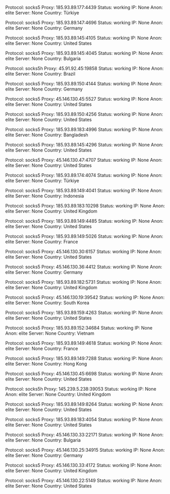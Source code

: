 Protocol: socks5
Proxy: 185.93.89.177:4439
Status: working
IP: None
Anon: elite
Server: None
Country: Türkiye

Protocol: socks5
Proxy: 185.93.89.147:4696
Status: working
IP: None
Anon: elite
Server: None
Country: Germany

Protocol: socks5
Proxy: 185.93.89.145:4105
Status: working
IP: None
Anon: elite
Server: None
Country: United States

Protocol: socks5
Proxy: 185.93.89.145:4045
Status: working
IP: None
Anon: elite
Server: None
Country: Bulgaria

Protocol: socks5h
Proxy: 45.91.92.45:19858
Status: working
IP: None
Anon: elite
Server: None
Country: Brazil

Protocol: socks5
Proxy: 185.93.89.150:4144
Status: working
IP: None
Anon: elite
Server: None
Country: Germany

Protocol: socks5
Proxy: 45.146.130.45:5527
Status: working
IP: None
Anon: elite
Server: None
Country: United States

Protocol: socks5
Proxy: 185.93.89.150:4256
Status: working
IP: None
Anon: elite
Server: None
Country: United States

Protocol: socks5
Proxy: 185.93.89.183:4996
Status: working
IP: None
Anon: elite
Server: None
Country: Bangladesh

Protocol: socks5
Proxy: 185.93.89.145:4296
Status: working
IP: None
Anon: elite
Server: None
Country: United States

Protocol: socks5
Proxy: 45.146.130.47:4707
Status: working
IP: None
Anon: elite
Server: None
Country: United States

Protocol: socks5
Proxy: 185.93.89.174:4074
Status: working
IP: None
Anon: elite
Server: None
Country: Türkiye

Protocol: socks5
Proxy: 185.93.89.149:4041
Status: working
IP: None
Anon: elite
Server: None
Country: Indonesia

Protocol: socks5
Proxy: 185.93.89.183:10298
Status: working
IP: None
Anon: elite
Server: None
Country: United Kingdom

Protocol: socks5
Proxy: 185.93.89.149:4485
Status: working
IP: None
Anon: elite
Server: None
Country: United States

Protocol: socks5
Proxy: 185.93.89.149:5026
Status: working
IP: None
Anon: elite
Server: None
Country: France

Protocol: socks5
Proxy: 45.146.130.30:6157
Status: working
IP: None
Anon: elite
Server: None
Country: United States

Protocol: socks5
Proxy: 45.146.130.36:4412
Status: working
IP: None
Anon: elite
Server: None
Country: Germany

Protocol: socks5
Proxy: 185.93.89.182:5731
Status: working
IP: None
Anon: elite
Server: None
Country: United Kingdom

Protocol: socks5
Proxy: 45.146.130.19:39542
Status: working
IP: None
Anon: elite
Server: None
Country: South Korea

Protocol: socks5
Proxy: 185.93.89.159:4263
Status: working
IP: None
Anon: elite
Server: None
Country: United States

Protocol: socks5
Proxy: 185.93.89.152:34684
Status: working
IP: None
Anon: elite
Server: None
Country: Vietnam

Protocol: socks5
Proxy: 185.93.89.149:4618
Status: working
IP: None
Anon: elite
Server: None
Country: France

Protocol: socks5
Proxy: 185.93.89.149:7288
Status: working
IP: None
Anon: elite
Server: None
Country: Hong Kong

Protocol: socks5
Proxy: 45.146.130.45:6698
Status: working
IP: None
Anon: elite
Server: None
Country: United States

Protocol: socks5h
Proxy: 145.239.5.238:39053
Status: working
IP: None
Anon: elite
Server: None
Country: United Kingdom

Protocol: socks5
Proxy: 185.93.89.149:8264
Status: working
IP: None
Anon: elite
Server: None
Country: United States

Protocol: socks5
Proxy: 185.93.89.183:4054
Status: working
IP: None
Anon: elite
Server: None
Country: United States

Protocol: socks5
Proxy: 45.146.130.33:22171
Status: working
IP: None
Anon: elite
Server: None
Country: Bulgaria

Protocol: socks5
Proxy: 45.146.130.25:34915
Status: working
IP: None
Anon: elite
Server: None
Country: Germany

Protocol: socks5
Proxy: 45.146.130.33:4172
Status: working
IP: None
Anon: elite
Server: None
Country: United Kingdom

Protocol: socks5
Proxy: 45.146.130.22:5149
Status: working
IP: None
Anon: elite
Server: None
Country: United States

